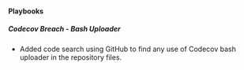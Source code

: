 
#### Playbooks
##### Codecov Breach - Bash Uploader
- Added code search using GitHub to find any use of Codecov bash uploader in the repository files.
